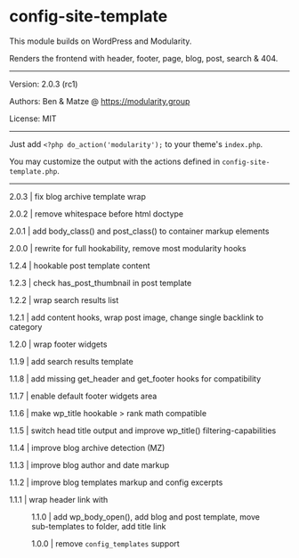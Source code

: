 # config-site-template 

This module builds on WordPress and Modularity.

Renders the frontend with header, footer, page, blog, post, search & 404.

---

Version: 2.0.3 (rc1)

Authors: Ben & Matze @ https://modularity.group

License: MIT

---

Just add `<?php do_action('modularity');` to your theme's `index.php`.

You may customize the output with the actions defined in `config-site-template.php`.

---

2.0.3 | fix blog archive template wrap

2.0.2 | remove whitespace before html doctype

2.0.1 | add body_class() and post_class() to container markup elements 

2.0.0 | rewrite for full hookability, remove most modularity hooks

1.2.4 | hookable post template content

1.2.3 | check has_post_thumbnail in post template

1.2.2 | wrap search results list

1.2.1 | add content hooks, wrap post image, change single backlink to category

1.2.0 | wrap footer widgets

1.1.9 | add search results template

1.1.8 | add missing get_header and get_footer hooks for compatibility

1.1.7 | enable default footer widgets area 

1.1.6 | make wp_title hookable > rank math compatible

1.1.5 | switch head title output and improve wp_title() filtering-capabilities

1.1.4 | improve blog archive detection (MZ)

1.1.3 | improve blog author and date markup

1.1.2 | improve blog templates markup and config excerpts

1.1.1 | wrap header link with <figure>

1.1.0 | add wp_body_open(), add blog and post template, move sub-templates to folder, add title link

1.0.0 | remove `config_templates` support
